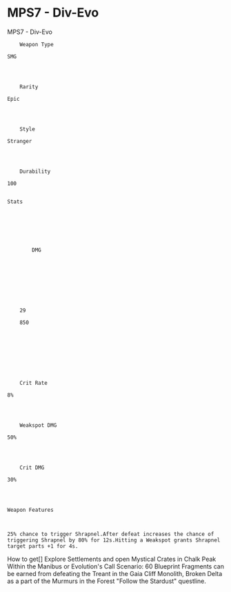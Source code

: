 # MPS7 - Div-Evo

MPS7 - Div-Evo


	
		Weapon Type
	
	SMG



	
		Rarity
	
	Epic



	
		Style
	
	Stranger



	
		Durability
	
	100


	Stats

	
	
	
	
		
		
			DMG
		
			 
		
		
	
	
	
	
	
		29
	
		850
	
	
	





	
		Crit Rate
	
	8%



	
		Weakspot DMG
	
	50%



	
		Crit DMG
	
	30%




	Weapon Features


	
	25% chance to trigger Shrapnel.After defeat increases the chance of triggering Shrapnel by 80% for 12s.Hitting a Weakspot grants Shrapnel target parts +1 for 4s.







How to get[]
Explore Settlements and open Mystical Crates in Chalk Peak
Within the Manibus or Evolution's Call  Scenario: 60 Blueprint Fragments can be earned from defeating the Treant in the Gaia Cliff Monolith, Broken Delta as a part of the Murmurs in the Forest "Follow the Stardust" questline.
